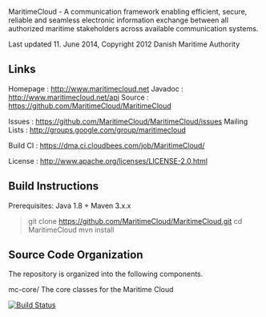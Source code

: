 MaritimeCloud - A communication framework enabling efficient, secure, reliable and seamless electronic information exchange 
                between all authorized maritime stakeholders across available communication systems.

Last updated 11. June 2014, Copyright 2012 Danish Maritime Authority


Links
-------------------------------------------------------------------------------
Homepage      : http://www.maritimecloud.net
Javadoc       : http://www.maritimecloud.net/api
Source        : https://github.com/MaritimeCloud/MaritimeCloud

Issues        : https://github.com/MaritimeCloud/MaritimeCloud/issues
Mailing Lists : http://groups.google.com/group/maritimecloud

Build CI      : https://dma.ci.cloudbees.com/job/MaritimeCloud/

License       : http://www.apache.org/licenses/LICENSE-2.0.html

Build Instructions
-------------------------------------------------------------------------------
Prerequisites: Java 1.8 + Maven 3.x.x
> git clone https://github.com/MaritimeCloud/MaritimeCloud.git
> cd MaritimeCloud
> mvn install

Source Code Organization
-------------------------------------------------------------------------------
The repository is organized into the following components.

mc-core/                The core classes for the Maritime Cloud

[![Build Status](https://travis-ci.org/MaritimeCloud/MaritimeCloud.svg?branch=master)](https://travis-ci.org/MaritimeCloud/MaritimeCloud)